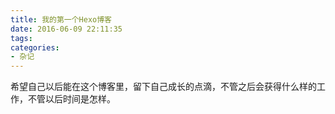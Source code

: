 ```yaml
---
title: 我的第一个Hexo博客
date: 2016-06-09 22:11:35
tags: 
categories: 
- 杂记
---
```


  希望自己以后能在这个博客里，留下自己成长的点滴，不管之后会获得什么样的工作，不管以后时间是怎样。
